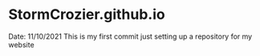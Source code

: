 # StormCrozier.github.io

Date: 11/10/2021
This is my first commit just setting up a repository for my website
